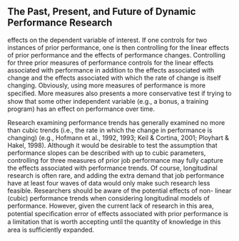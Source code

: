 ## The Past, Present, and Future of Dynamic Performance Research

effects on the dependent variable of interest. If one controls for two instances of prior performance, one is then controlling for the linear effects of prior performance and the effects of performance changes. Controlling for three prior measures of performance controls for the linear effects associated with performance in addition to the effects associated with change and the effects associated with which the rate of change is itself changing. Obviously, using more measures of performance is more speciﬁed. More measures also presents a more conservative test if trying to show that some other independent variable (e.g., a bonus, a training program) has an effect on performance over time.

Research examining performance trends has generally examined no more than cubic trends (i.e., the rate in which the change in performance is changing) (e.g., Hofmann et al., 1992, 1993; Keil & Cortina, 2001; Ployhart & Hakel, 1998). Although it would be desirable to test the assumption that performance slopes can be described with up to cubic parameters, controlling for three measures of prior job performance may fully capture the effects associated with performance trends. Of course, longitudinal research is often rare, and adding the extra demand that job performance have at least four waves of data would only make such research less feasible. Researchers should be aware of the potential effects of non- linear (cubic) performance trends when considering longitudinal models of performance. However, given the current lack of research in this area, potential speciﬁcation error of effects associated with prior performance is a limitation that is worth accepting until the quantity of knowledge in this area is sufﬁciently expanded.